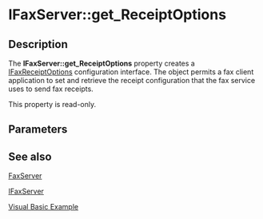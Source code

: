 # IFaxServer::get_ReceiptOptions

## Description

The **IFaxServer::get_ReceiptOptions** property creates a [IFaxReceiptOptions](https://learn.microsoft.com/previous-versions/windows/desktop/api/faxcomex/nn-faxcomex-ifaxreceiptoptions) configuration interface. The object permits a fax client application to set and retrieve the receipt configuration that the fax service uses to send fax receipts.

This property is read-only.

## Parameters

## See also

[FaxServer](https://learn.microsoft.com/previous-versions/windows/desktop/fax/-mfax-faxserver)

[IFaxServer](https://learn.microsoft.com/previous-versions/windows/desktop/api/faxcomex/nn-faxcomex-ifaxserver)

[Visual Basic Example](https://learn.microsoft.com/previous-versions/windows/desktop/fax/-mfax-setting-receipt-options)